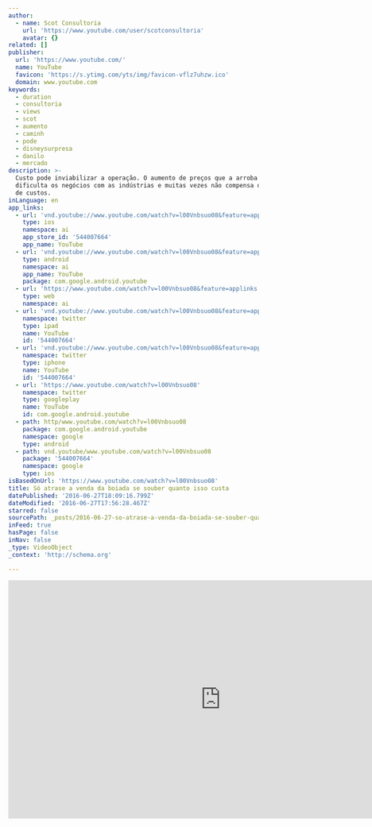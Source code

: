 ```yaml
---
author:
  - name: Scot Consultoria
    url: 'https://www.youtube.com/user/scotconsultoria'
    avatar: {}
related: []
publisher:
  url: 'https://www.youtube.com/'
  name: YouTube
  favicon: 'https://s.ytimg.com/yts/img/favicon-vflz7uhzw.ico'
  domain: www.youtube.com
keywords:
  - duration
  - consultoria
  - views
  - scot
  - aumento
  - caminh
  - pode
  - disneysurpresa
  - danilo
  - mercado
description: >-
  Custo pode inviabilizar a operação. O aumento de preços que a arroba pode ter
  dificulta os negócios com as indústrias e muitas vezes não compensa o aumento
  de custos.
inLanguage: en
app_links:
  - url: 'vnd.youtube://www.youtube.com/watch?v=l00Vnbsuo08&feature=applinks'
    type: ios
    namespace: ai
    app_store_id: '544007664'
    app_name: YouTube
  - url: 'vnd.youtube://www.youtube.com/watch?v=l00Vnbsuo08&feature=applinks'
    type: android
    namespace: ai
    app_name: YouTube
    package: com.google.android.youtube
  - url: 'https://www.youtube.com/watch?v=l00Vnbsuo08&feature=applinks'
    type: web
    namespace: ai
  - url: 'vnd.youtube://www.youtube.com/watch?v=l00Vnbsuo08&feature=applinks'
    namespace: twitter
    type: ipad
    name: YouTube
    id: '544007664'
  - url: 'vnd.youtube://www.youtube.com/watch?v=l00Vnbsuo08&feature=applinks'
    namespace: twitter
    type: iphone
    name: YouTube
    id: '544007664'
  - url: 'https://www.youtube.com/watch?v=l00Vnbsuo08'
    namespace: twitter
    type: googleplay
    name: YouTube
    id: com.google.android.youtube
  - path: http/www.youtube.com/watch?v=l00Vnbsuo08
    package: com.google.android.youtube
    namespace: google
    type: android
  - path: vnd.youtube/www.youtube.com/watch?v=l00Vnbsuo08
    package: '544007664'
    namespace: google
    type: ios
isBasedOnUrl: 'https://www.youtube.com/watch?v=l00Vnbsuo08'
title: Só atrase a venda da boiada se souber quanto isso custa
datePublished: '2016-06-27T18:09:16.799Z'
dateModified: '2016-06-27T17:56:28.467Z'
starred: false
sourcePath: _posts/2016-06-27-so-atrase-a-venda-da-boiada-se-souber-quanto-isso-custa.md
inFeed: true
hasPage: false
inNav: false
_type: VideoObject
_context: 'http://schema.org'

---
```

<iframe src="https://cdn.embedly.com/widgets/media.html?src=https%3A%2F%2Fwww.youtube.com%2Fembed%2Fl00Vnbsuo08%3Ffeature%3Doembed&amp;url=http%3A%2F%2Fwww.youtube.com%2Fwatch%3Fv%3Dl00Vnbsuo08&amp;image=https%3A%2F%2Fi.ytimg.com%2Fvi%2Fl00Vnbsuo08%2Fhqdefault.jpg&amp;key=b7d04c9b404c499eba89ee7072e1c4f7&amp;type=text%2Fhtml&amp;schema=youtube" width="854" height="480" scrolling="no" frameborder="0" allowfullscreen="" style=""></iframe>